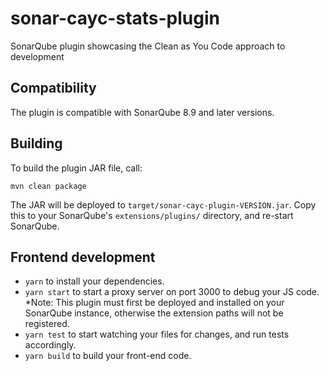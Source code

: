 # sonar-cayc-stats-plugin

SonarQube plugin showcasing the Clean as You Code approach to development

## Compatibility

The plugin is compatible with SonarQube 8.9 and later versions.

## Building

To build the plugin JAR file, call:

```
mvn clean package
```

The JAR will be deployed to `target/sonar-cayc-plugin-VERSION.jar`. Copy this to your SonarQube's `extensions/plugins/` directory, and re-start SonarQube.

## Frontend development

* `yarn` to install your dependencies.
* `yarn start` to start a proxy server on port 3000 to debug your JS code.  
  *Note: This plugin must first be deployed and installed on your SonarQube instance, otherwise the extension paths will not be registered.
* `yarn test` to start watching your files for changes, and run tests accordingly.
* `yarn build` to build your front-end code.
